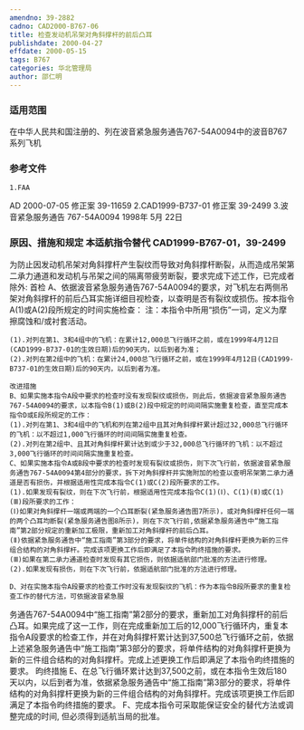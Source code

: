 ```yaml
---
amendno: 39-2882
cadno: CAD2000-B767-06
title: 检查发动机吊架对角斜撑杆的前后凸耳
publishdate: 2000-04-27
effdate: 2000-05-15
tags: B767
categories: 华北管理局
author: 邵仁明
---
```


### 适用范围 
在中华人民共和国注册的、列在波音紧急服务通告767-54A0094中的波音B767系列飞机

<!--more-->
### 参考文件
    1.FAA 
AD 2000-07-05  修正案 39-11659 
2.CAD1999-B737-01 修正案 39-2499 
    3.波音紧急服务通告 767-54A0094 1998年 5月 22日

### 原因、措施和规定 本适航指令替代 CAD1999-B767-01，39-2499 
为防止因发动机吊架对角斜撑杆产生裂纹而导致对角斜撑杆断裂，从而造成吊架第二承力通道和发动机与吊架之间的隔离带疲劳断裂，要求完成下述工作，已完成者除外: 
首检
 A、依据波音紧急服务通告767-54A0094的要求，对飞机左右两侧吊架对角斜撑杆的前后凸耳实施详细目视检查，以查明是否有裂纹或损伤。按本指令A(1)或A(2)段所规定的时间实施检查： 
注：本指令中所用“损伤”一词，定义为摩擦腐蚀和/或衬套活动。
  
    (1).对列在第1、3和4组中的飞机：在累计12,000总飞行循环之前，或在1999年4月12日(CAD1999-B737-01的生效日期)后的90天内，以后到者为准； 
    (2).对列在第2组中的飞机：在累计24,000总飞行循环之前，或在1999年4月12日(CAD1999-B737-01的生效日期)后的90天内，以后到者为准。 

    改进措施 
    B、如果实施本指令A段中要求的检查时没有发现裂纹或损伤，则此后，依据波音紧急服务通告767-54A0094的要求，以本指令B(1)或B(2)段中规定的时间间隔实施重复检查，直至完成本指令D或E段所规定的工作： 
    (1).对列在第1、3和4组中的飞机和列在第2组中且其对角斜撑杆累计超过32,000总飞行循环的飞机：以不超过1,000飞行循环的时间间隔实施重复检查。 
    (2).对列在第2组中、且其对角斜撑杆累计达到或少于32,000总飞行循环的飞机：以不超过3,000飞行循环的时间间隔实施重复检查。 
    C、如果实施本指令A或B段中要求的检查时发现有裂纹或损伤，则下次飞行前，依据波音紧急服务通告767-54A0094第4部分的要求，拆下对角斜撑杆并实施附加的检查以查明吊架第二承力通道是否有损伤，并根据适用性完成本指令C(1)或C(2)段所要求的工作。 
    (1).如果发现有裂纹，则在下次飞行前，根据适用性完成本指令C(1)(Ⅰ)、C(1)(Ⅱ)或C(1)(Ⅲ)段所要求的工作： 
    (Ⅰ)如果对角斜撑杆一端或两端的一个凸耳断裂(紧急服务通告图7所示)，或对角斜撑杆任何一端的两个凸耳均断裂(紧急服务通告图8所示)，则在下次飞行前,依据紧急服务通告中“施工指南”第2部分规定的重新加工极限，重新加工对角斜撑杆的前后凸耳。 
    (Ⅱ)依据紧急服务通告中“施工指南”第3部分的要求，将单件结构的对角斜撑杆更换为新的三件组合结构的对角斜撑杆。完成该项更换工作后即满足了本指令昀终措施的要求。 
    (Ⅲ)如果在第二承力通道检查时发现有其它损伤，则依据适航部门批准的方法进行修理。 
    (2).如果发现有损伤，则在下次飞行前，依据适航部门批准的方法进行修理。 

    D、对在实施本指令A段要求的检查工作时没有发现裂纹的飞机：作为本指令B段所要求的重复检查工作的替代方法，可依据波音紧急服
  
务通告767-54A0094中“施工指南”第2部分的要求，重新加工对角斜撑杆的前后凸耳。如果完成了这一工作，则在完成重新加工后的12,000飞行循环内，重复本指令A段要求的检查工作，并在对角斜撑杆累计达到37,500总飞行循环之前，依据上述紧急服务通告中“施工指南”第3部分的要求，将单件结构的对角斜撑杆更换为新的三件组合结构的对角斜撑杆。完成上述更换工作后即满足了本指令昀终措施的要求。 
    昀终措施 
E、在总飞行循环累计达到37,500之前，或在本指令生效后180天以内，以后到者为准，依据紧急服务通告中“施工指南”第3部分的要求，将单件结构的对角斜撑杆更换为新的三件组合结构的对角斜撑杆。完成该项更换工作后即满足了本指令昀终措施的要求。 
    F、完成本指令可采取能保证安全的替代方法或调整完成的时间, 但必须得到适航当局的批准。
